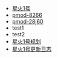 
<!-- docs/_sidebar.md -->

- [星火1号](/hardware/spark1/spark1.md)
- [pmod-8266](/hardware/pmod-8266/pmod-8266.md)
- [pmod-28j60](/hardware/pmod-28j60/pmod-28j60.md)
- test1
- test2
- [星火1号规划](/hardware/hardware-plan/plan.md)
- [星火1号更新日志](/hardware/hardware-release-log/release-log.md)

